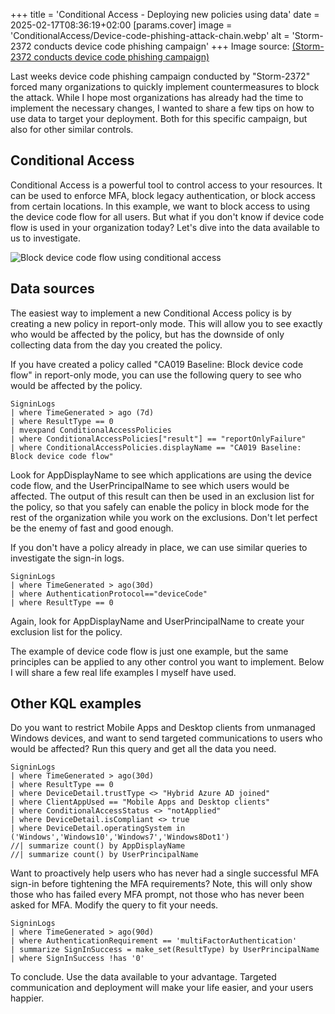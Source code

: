 +++
title = 'Conditional Access - Deploying new policies using data'
date = 2025-02-17T08:36:19+02:00
[params.cover]
  image = 'ConditionalAccess/Device-code-phishing-attack-chain.webp'
  alt = 'Storm-2372 conducts device code phishing campaign'
+++
Image source: [(Storm-2372 conducts device code phishing campaign)](https://www.microsoft.com/en-us/security/blog/2025/02/13/storm-2372-conducts-device-code-phishing-campaign/)

Last weeks device code phishing campaign conducted by "Storm-2372" forced many organizations to quickly implement countermeasures to block the attack. While I hope most organizations has already had the time to implement the necessary changes, I wanted to share a few tips on how to use data to target your deployment. Both for this specific campaign, but also for other similar controls.

## Conditional Access

Conditional Access is a powerful tool to control access to your resources. It can be used to enforce MFA, block legacy authentication, or block access from certain locations. In this example, we want to block access to using the device code flow for all users. But what if you don't know if device code flow is used in your organization today? Let's dive into the data available to us to investigate.

![Block device code flow using conditional access](/ConditionalAccess/CABlockdevicecodeflow.png)

## Data sources

The easiest way to implement a new Conditional Access policy is by creating a new policy in report-only mode. This will allow you to see exactly who would be affected by the policy, but has the downside of only collecting data from the day you created the policy.

If you have created a policy called "CA019 Baseline: Block device code flow" in report-only mode, you can use the following query to see who would be affected by the policy.

```KQL
SigninLogs
| where TimeGenerated > ago (7d)
| where ResultType == 0
| mvexpand ConditionalAccessPolicies
| where ConditionalAccessPolicies["result"] == "reportOnlyFailure"
| where ConditionalAccessPolicies.displayName == "CA019 Baseline: Block device code flow"
```

Look for AppDisplayName to see which applications are using the device code flow, and the UserPrincipalName to see which users would be affected. The output of this result can then be used in an exclusion list for the policy, so that you safely can enable the policy in block mode for the rest of the organization while you work on the exclusions. Don't let perfect be the enemy of fast and good enough.

If you don't have a policy already in place, we can use similar queries to investigate the sign-in logs.

```KQL
SigninLogs
| where TimeGenerated > ago(30d)
| where AuthenticationProtocol=="deviceCode"
| where ResultType == 0
```

Again, look for AppDisplayName and UserPrincipalName to create your exclusion list for the policy. 

The example of device code flow is just one example, but the same principles can be applied to any other control you want to implement. Below I will share a few real life examples I myself have used.

## Other KQL examples

Do you want to restrict Mobile Apps and Desktop clients from unmanaged Windows devices, and want to send targeted communications to users who would be affected? Run this query and get all the data you need.

```KQL
SigninLogs
| where TimeGenerated > ago(30d)
| where ResultType == 0
| where DeviceDetail.trustType <> "Hybrid Azure AD joined"
| where ClientAppUsed == "Mobile Apps and Desktop clients"
| where ConditionalAccessStatus <> "notApplied"
| where DeviceDetail.isCompliant <> true
| where DeviceDetail.operatingSystem in ('Windows','Windows10','Windows7','Windows8Dot1')
//| summarize count() by AppDisplayName
//| summarize count() by UserPrincipalName
```

Want to proactively help users who has never had a single successful MFA sign-in before tightening the MFA requirements? Note, this will only show those who has failed every MFA prompt, not those who has never been asked for MFA. Modify the query to fit your needs.

```KQL
SigninLogs
| where TimeGenerated > ago(90d)
| where AuthenticationRequirement == 'multiFactorAuthentication'
| summarize SignInSuccess = make_set(ResultType) by UserPrincipalName
| where SignInSuccess !has '0'
```

To conclude. Use the data available to your advantage. Targeted communication and deployment will make your life easier, and your users happier.